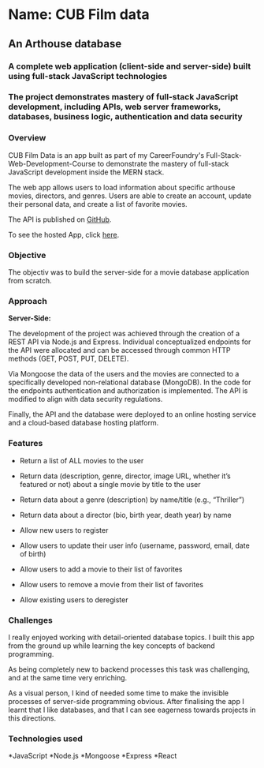 # Name: CUB Film data
## An Arthouse database 

### A complete web application (client-side and server-side) built using full-stack JavaScript technologies

### The project demonstrates mastery of full-stack JavaScript development, including APIs, web server frameworks, databases, business logic, authentication and data security



### Overview

CUB Film Data is an app built as part of my CareerFoundry's Full-Stack-Web-Development-Course to demonstrate the mastery of full-stack JavaScript development inside the MERN stack. 

The web app allows users to load information about specific arthouse movies, directors, and genres. Users are able to create an account, update their personal data, and create a list of favorite movies. 

The API is published on [GitHub](https://github.com/ilsegaertner/CUB_Film_data).

To see the hosted App, click [here](https://cub-film-data-dc72bcc7ff05.herokuapp.com/).

### Objective

The objectiv was to build the server-side for a movie database application from scratch. 

### Approach
 
**Server-Side:**

The development of the project was achieved through the creation of a REST API via Node.js and Express. 
Individual conceptualized endpoints for the API were allocated and can be accessed through common HTTP methods (GET, POST, PUT, DELETE).

Via Mongoose the data of the users and the movies are connected to a specifically developed non-relational database (MongoDB). 
In the code for the endpoints authentication and authorization is implemented. The API is modified to align with data security regulations.

Finally, the API and the database were deployed to an online hosting service and a cloud-based database hosting platform.

### Features 

- Return a list of ALL movies to the user 

- Return data (description, genre, director, image URL, whether it’s featured or not) about a single movie by title to the user

- Return data about a genre (description) by name/title (e.g., “Thriller”)

- Return data about a director (bio, birth year, death year) by name

- Allow new users to register

- Allow users to update their user info (username, password, email, date of birth)

- Allow users to add a movie to their list of favorites

- Allow users to remove a movie from their list of favorites

- Allow existing users to deregister 



### Challenges

I really enjoyed working with detail-oriented database topics. I built this app from the ground up while learning the key concepts of backend programming.

As being completely new to backend processes this task was challenging, and at the same time very enriching.

As a visual person, I kind of needed some time to make the invisible processes of server-side programming obvious. After finalising the app I learnt that I like databases, and that I can see  eagerness towards projects in this directions.

### Technologies used

*JavaScript
*Node.js
*Mongoose
*Express
*React

